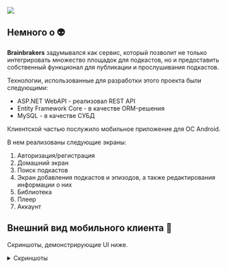 <p align="left">
<image src="img/logo.png">
</p>

## Немного о 👽

<b> Brainbrakers</b> задумывался как сервис, который позволит не только интегрировать множество площадок для подкастов, но и предоставить собственный функционал для публикации и прослушивания подкастов.

Технологии, использованные для разработки этого проекта были следующими:
* ASP.NET WebAPI - реализовал REST API
* Entity Framework Core - в качестве ORM-решения
* MySQL - в качестве СУБД

Клиентской частью послужило мобильное приложение для ОС Android.

В нем реализованы следующие экраны:
1. Авторизация/регистрация
2. Домашний экран
3. Поиск подкастов
4. Экран добавления подкастов и эпизодов, а также редактирования информации о них
5. Библиотека
6. Плеер
7. Аккаунт

## Внешний вид мобильного клиента 👾

Скриншоты, демонстрирующие UI ниже.
<details>
<summary> Скриншоты </summary>
<image src="img/screen_1.png" width="400">
<image src="img/screen_2.png" width="400">

<image src="img/screen_3.png" width="400">
<image src="img/screen_4.png" width="400">
</details>